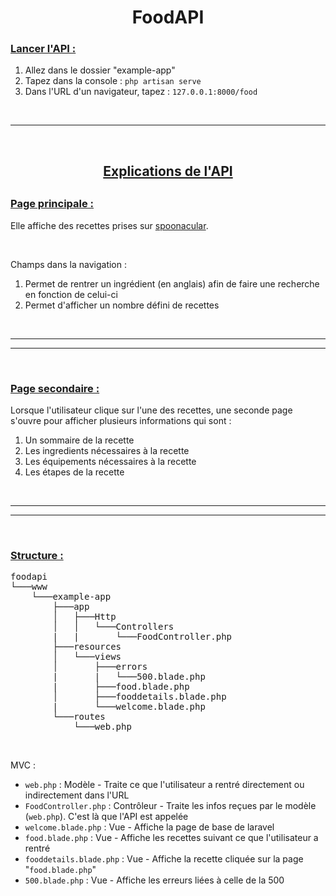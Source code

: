 <h1 align="center">FoodAPI</h1>

<h3><ins>Lancer l'API :</ins></h3>
<ol>
    <li>Allez dans le dossier "example-app"</li>
    <li>Tapez dans la console : <code>php artisan serve</code></li>
    <li>Dans l'URL d'un navigateur, tapez : <code>127.0.0.1:8000/food</code></li>
</ol>
<br/>
<hr/>
<br/>
<h2 align="center"><ins>Explications de l'API</ins><h2>
<h3><ins>Page principale :</ins></h3>
<p>Elle affiche des recettes prises sur <a target="_blank" href="https://spoonacular.com/food-api">spoonacular</a>.</p>
<br/>
<p>Champs dans la navigation :</p>
<ol>
    <li>Permet de rentrer un ingrédient (en anglais) afin de faire une recherche en fonction de celui-ci</li>
    <li>Permet d'afficher un nombre défini de recettes</li>
</ol>
<br/>
<hr/>
<hr/>
<br/>
<h3><ins>Page secondaire :</ins></h3>
<p>Lorsque l'utilisateur clique sur l'une des recettes, une seconde page s'ouvre pour afficher plusieurs informations qui sont :</p>
<ol>
    <li>Un sommaire de la recette</li>
    <li>Les ingredients nécessaires à la recette</li>
    <li>Les équipements nécessaires à la recette</li>
    <li>Les étapes de la recette</li>
</ol>
<br/>
<hr/>
<hr/>
<br/>
<h3><ins>Structure :</ins></h3>
<pre>
foodapi
└───www
    └───example-app
        ├───app
        │   ├───Http
        │   │   └───Controllers
        |   |       └───FoodController.php
        ├───resources
        │   └───views
        │       ├───errors
        |       |   └───500.blade.php
        |       ├───food.blade.php
        │       ├───fooddetails.blade.php
        |       └───welcome.blade.php
        └───routes
            └───web.php
</pre>
<br/>
<p>MVC :</p>
<ul>
    <li><code>web.php</code> : Modèle - Traite ce que l'utilisateur a rentré directement ou indirectement dans l'URL</li>
    <li><code>FoodController.php</code> : Contrôleur - Traite les infos reçues par le modèle (<code>web.php</code>). C'est là que l'API est appelée</li>
    <li><code>welcome.blade.php</code> : Vue - Affiche la page de base de laravel</li>
    <li><code>food.blade.php</code> : Vue - Affiche les recettes suivant ce que l'utilisateur a rentré</li>
    <li><code>fooddetails.blade.php</code> : Vue - Affiche la recette cliquée sur la page "<code>food.blade.php</code>"</li>
    <li><code>500.blade.php</code> : Vue - Affiche les erreurs liées à celle de la 500</li>
</ul>
